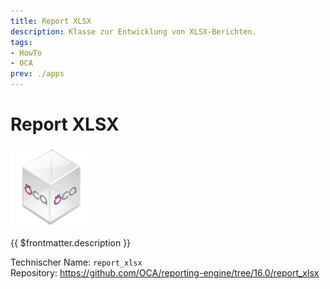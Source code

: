 ```yaml
---
title: Report XLSX
description: Klasse zur Entwicklung von XLSX-Berichten.
tags:
- HowTo
- OCA
prev: ./apps
---
```

# Report XLSX
![icon_oca_app](attachments/icon_oca_app.png)

{{ $frontmatter.description }}

Technischer Name: `report_xlsx`\
Repository: <https://github.com/OCA/reporting-engine/tree/16.0/report_xlsx>
